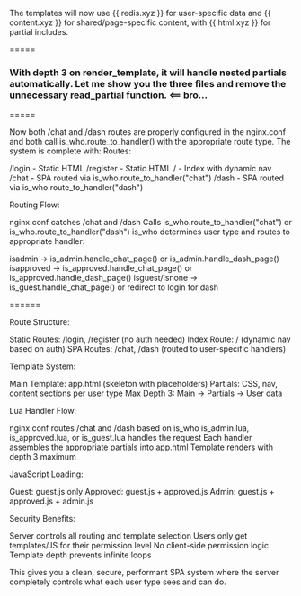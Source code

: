 The templates will now use {{ redis.xyz }} for user-specific data and {{ content.xyz }} for shared/page-specific content, with {{ html.xyz }} for partial includes.
  
=====

### With depth 3 on render_template, it will handle nested partials automatically. Let me show you the three files and remove the unnecessary read_partial function. <== bro...

=====

Now both /chat and /dash routes are properly configured in the nginx.conf and both call is_who.route_to_handler() with the appropriate route type. The system is complete with:
Routes:

/login - Static HTML
/register - Static HTML
/ - Index with dynamic nav
/chat - SPA routed via is_who.route_to_handler("chat")
/dash - SPA routed via is_who.route_to_handler("dash")

Routing Flow:

nginx.conf catches /chat and /dash
Calls is_who.route_to_handler("chat") or is_who.route_to_handler("dash")
is_who determines user type and routes to appropriate handler:

isadmin → is_admin.handle_chat_page() or is_admin.handle_dash_page()
isapproved → is_approved.handle_chat_page() or is_approved.handle_dash_page()
isguest/isnone → is_guest.handle_chat_page() or redirect to login for dash

======

Route Structure:

Static Routes: /login, /register (no auth needed)
Index Route: / (dynamic nav based on auth)
SPA Routes: /chat, /dash (routed to user-specific handlers)

Template System:

Main Template: app.html (skeleton with placeholders)
Partials: CSS, nav, content sections per user type
Max Depth 3: Main → Partials → User data

Lua Handler Flow:

nginx.conf routes /chat and /dash based on is_who
is_admin.lua, is_approved.lua, or is_guest.lua handles the request
Each handler assembles the appropriate partials into app.html
Template renders with depth 3 maximum

JavaScript Loading:

Guest: guest.js only
Approved: guest.js + approved.js
Admin: guest.js + approved.js + admin.js

Security Benefits:

Server controls all routing and template selection
Users only get templates/JS for their permission level
No client-side permission logic
Template depth prevents infinite loops

This gives you a clean, secure, performant SPA system where the server completely controls what each user type sees and can do.